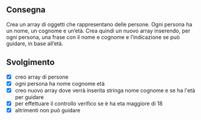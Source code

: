 ## Consegna
Crea un array di oggetti che rappresentano delle persone.
Ogni persona ha un nome, un cognome e un’età.
Crea quindi un nuovo array inserendo, per ogni persona, una frase con il nome e cognome e l’indicazione se può guidare, in base all’età.

## Svolgimento 
- [X] creo array di persone
- [X] ogni persona ha nome cognome età
- [X] creo nuovo array dove verrà inserita stringa nome cognome e se ha l'età per guidare
- [X] per effettuare il controllo verifico se è ha eta maggiore di 18
- [X] altrimenti non può guidare